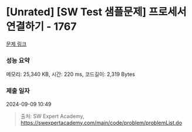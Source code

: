 # [Unrated] [SW Test 샘플문제] 프로세서 연결하기 - 1767 

[문제 링크](https://swexpertacademy.com/main/code/problem/problemDetail.do?contestProbId=AV4suNtaXFEDFAUf) 

### 성능 요약

메모리: 25,340 KB, 시간: 220 ms, 코드길이: 2,319 Bytes

### 제출 일자

2024-09-09 10:49



> 출처: SW Expert Academy, https://swexpertacademy.com/main/code/problem/problemList.do